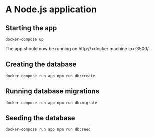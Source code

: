# A Node.js application

## Starting the app

```
docker-compose up
```

The app should now be running on http://\<docker machine ip>:3500/.

## Creating the database

```
docker-compose run app npm run db:create
```

## Running database migrations

```
docker-compose run app npm run db:migrate
```

## Seeding the database

```
docker-compose run app npm run db:seed
```
